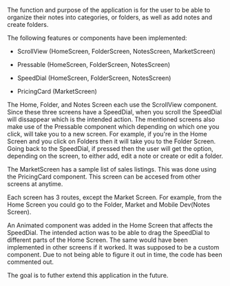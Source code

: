 The function and purpose of the application is for the user to be able to organize their notes into categories, or folders, as well as add notes and create folders. 

The following features or components have been implemented:

* ScrollView (HomeScreen, FolderScreen, NotesScreen, MarketScreen)

* Pressable (HomeScreen, FolderScreen, NotesScreen)

* SpeedDial (HomeScreen, FolderScreen, NotesScreen)

* PricingCard (MarketScreen)

The Home, Folder, and Notes Screen each use the ScrollView component. Since these three screens have a SpeedDial, when you scroll the SpeedDial will dissappear which is the intended action. The mentioned screens also make use of the Pressable component which depending on which one you click, will take you to a new screen. For example, if you're in the Home Screen and you click on Folders then it will take you to the Folder Screen. Going back to the SpeedDial, if pressed then the user will get the option, depending on the screen, to either add, edit a note or create or edit a folder. 

The MarketScreen has a sample list of sales listings. This was done using the PricingCard component. This screen can be accesed from other screens at anytime. 

Each screen has 3 routes, except the Market Screen. For example, from the Home Screen you could go to the Folder, Market and Mobile Dev(Notes Screen).

An Animated component was added in the Home Screen that affects the SpeedDial. The intended action was to be able to drag the SpeedDial to different parts of the Home Screen. The same would have been implemented in other screens if it worked. It was supposed to be a custom component. Due to not being able to figure it out in time, the code has been commented out.

The goal is to futher extend this application in the future.